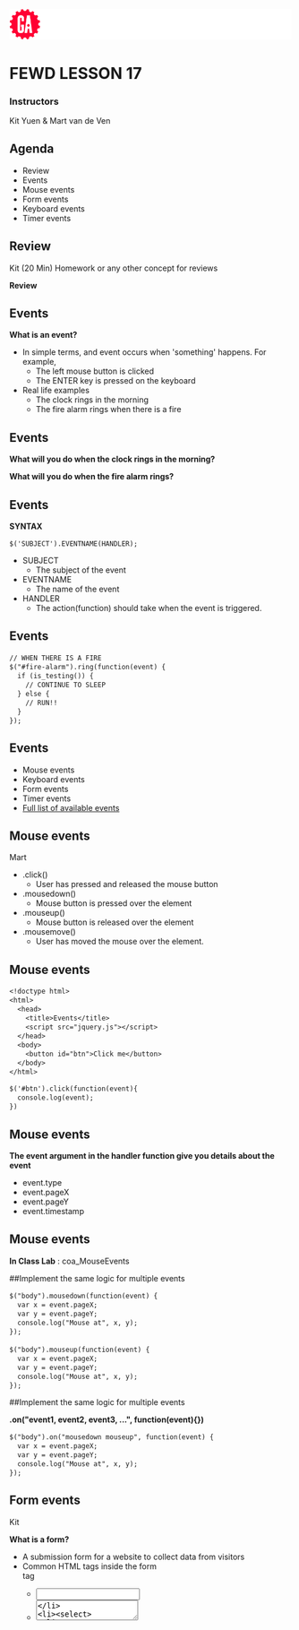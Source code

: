 ![General Assembly](assets/images/ga.png)
# FEWD LESSON 17

### Instructors
Kit Yuen & Mart van de Ven 



## Agenda
<aside class="notes"></aside>

* Review
* Events
* Mouse events
* Form events
* Keyboard events
* Timer events



## Review
<aside class="notes">Kit (20 Min) Homework or any other concept for reviews </aside>

**Review**



## Events
<aside class="notes"></aside>

**What is an event?**

* In simple terms, and event occurs when 'something' happens. For example,
  * The left mouse button is clicked
  * The ENTER key is pressed on the keyboard
* Real life examples
  * The clock rings in the morning
  * The fire alarm rings when there is a fire



## Events
<aside class="notes"></aside>

**What will you do when the clock rings in the morning?**

**What will you do when the fire alarm rings?**



## Events
<aside class="notes"></aside>

**SYNTAX**

```
$('SUBJECT').EVENTNAME(HANDLER);

```

* SUBJECT
  * The subject of the event
* EVENTNAME
  * The name of the event
* HANDLER
  * The action(function) should take when the event is triggered.



## Events
<aside class="notes"></aside>

```
// WHEN THERE IS A FIRE
$("#fire-alarm").ring(function(event) {
  if (is_testing()) {
    // CONTINUE TO SLEEP
  } else {
    // RUN!!
  }
});
```



## Events
<aside class="notes"></aside>

* Mouse events
* Keyboard events
* Form events
* Timer events
* [Full list of available events](https://developer.mozilla.org/) 



## Mouse events
<aside class="notes">Mart</aside>

* .click()
  * User has pressed and released the mouse button
* .mousedown()
  * Mouse button is pressed over the element
* .mouseup()
  * Mouse button is released over the element
* .mousemove()
  * User has moved the mouse over the element.



## Mouse events
<aside class="notes"></aside>

```
<!doctype html>
<html>
  <head>
    <title>Events</title>
    <script src="jquery.js"></script>
  </head>
  <body>
    <button id="btn">Click me</button>
  </body>
</html>
```

```
$('#btn').click(function(event){
  console.log(event);
})
```



## Mouse events
<aside class="notes"></aside>

**The event argument in the handler function give you details about the event**

* event.type
* event.pageX
* event.pageY
* event.timestamp



## Mouse events
<aside class="notes"></aside>

**In Class Lab** : coa_MouseEvents



##Implement the same logic for multiple events
<aside class="notes"></aside>

```
$("body").mousedown(function(event) {
  var x = event.pageX;
  var y = event.pageY;
  console.log("Mouse at", x, y);
});

$("body").mouseup(function(event) {
  var x = event.pageX;
  var y = event.pageY;
  console.log("Mouse at", x, y);
});
```



##Implement the same logic for multiple events
<aside class="notes"></aside>

**.on("event1, event2, event3, ...", function(event){})**

```
$("body").on("mousedown mouseup", function(event) {
  var x = event.pageX;
  var y = event.pageY;
  console.log("Mouse at", x, y);
});
```



## Form events
<aside class="notes">Kit</aside>

**What is a form?**

* A submission form for a website to collect data from visitors
* Common HTML tags inside the form <form> tag
  * <input>
  * <textarea>
  * <select>



## Form events
<aside class="notes"></aside>

**List of available \<input\>**

```
<!-- Simple textbox -->
<input type="text"><br>

<!-- Simple checkbox -->
<input type="checkbox" value="good">Good<br>

<!-- Simple radio buttons -->
<!-- For single option, make sure they have the same name attr. -->
<input type="radio" name="gender" value="M">Male<br>
<input type="radio" name="gender" value="F">Female<br>

<!-- Selection list -->
<select>
  <option value="M">Male</option>
  <option value="F">Female</option>
</select>
<br>

<!-- Text area -->
<textarea></textarea>

<!-- Others -->
<input type="password">
<input type="image">
<input type="hidden">
<input type="submit">
<input type="reset">
```



## Form events
<aside class="notes"></aside>

* submit()
  * Form has been submitted (user clicked "submit" / pressed return)
* change()
  * The user changed something in the element
* select()
  * User has selected a text in an in text input or textarea



## Form events
<aside class="notes"></aside>

* focus()
  * User has placed his cursor on an element or the element is selected
* blur()
  * The element has lost focus (eg. user has clicked somewhere else)



## Form events
<aside class="notes"></aside>

**Getter and Setter for form elements**

* GETTER
  * $(<selector>).val();
* SETTER
  * $(<selector>).val("new value");



## Form events
<aside class="notes"></aside>

**Preventing default event behavior**

```
$("form").submit(function(event) {
  event.preventDefault();
  // form will now not POST / redirect
  // so you can use the data!
});
```



## Keyboard events
<aside class="notes">Kit</aside>

* keydown()
  * Key has been pressed
* keyup()
  * Key has been released
* keypress()
  * Key has been "pressed" (up and down)



## Keyboard events
<aside class="notes"></aside>

**Which key is pressed?**

* event.which
* [KeyCode list](http://asquare.net/javascript/tests/KeyCode.html)
* [KeyCode search](http://jsbin.com/uyorip/2/quiet#k_56)

```
$('textarea').keypress(function(event){
  console.log(event.which)
});
```



## Keyboard events
<aside class="notes"></aside>

**In Class Lab** : coa_KeyboardEvents



## Timer events
<aside class="notes">Kit</aside>

**Timers let us execute code after a period of time, or over and over again at a set interval.**

* setTimeout(function, delay);
  * Execute a function after a delay in ms
* setInterval(function, interval);
  * Execute a function continuously at a regular interval in ms



## Timer events
<aside class="notes"></aside>

**setTimeout example**

```
function timerExample() {
  console.log("1 second has passed!");
}

var timerId = setTimeout(timerExample, 1000);
```



## Timer events
<aside class="notes"></aside>

**setInterval example**

```
function intervalExample() {
  console.log(“1 second has passed!”);
}

var timerId = setInterval(intervalExample, 1000);


// Will print forever! We can stop it with:
clearInterval(timerId);
```



## Timer events
<aside class="notes"></aside>

**Stopping timers**

* When a timer is set, a timer id is returned. We can use this to stop the timer.
* clearTimeout(timerId);
* clearInterval(timerId);



## Timer events
<aside class="notes"></aside>

**In Class Lab** : Create a timer in codepen



## Events
<aside class="notes"></aside>

**In Class Lab** : coa_colors_events